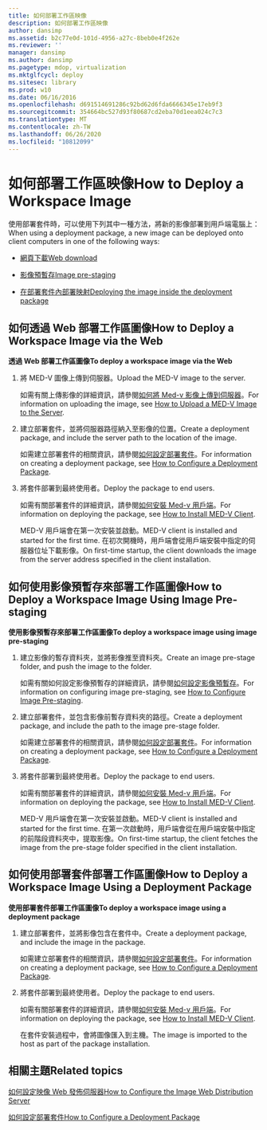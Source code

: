 ```yaml
---
title: 如何部署工作區映像
description: 如何部署工作區映像
author: dansimp
ms.assetid: b2c77e0d-101d-4956-a27c-8beb0e4f262e
ms.reviewer: ''
manager: dansimp
ms.author: dansimp
ms.pagetype: mdop, virtualization
ms.mktglfcycl: deploy
ms.sitesec: library
ms.prod: w10
ms.date: 06/16/2016
ms.openlocfilehash: d691514691286c92bd62d6fda6666345e17eb9f3
ms.sourcegitcommit: 354664bc527d93f80687cd2eba70d1eea024c7c3
ms.translationtype: MT
ms.contentlocale: zh-TW
ms.lasthandoff: 06/26/2020
ms.locfileid: "10812099"
---
```

# <span data-ttu-id="07180-103">如何部署工作區映像</span><span class="sxs-lookup"><span data-stu-id="07180-103">How to Deploy a Workspace Image</span></span>


<span data-ttu-id="07180-104">使用部署套件時，可以使用下列其中一種方法，將新的影像部署到用戶端電腦上：</span><span class="sxs-lookup"><span data-stu-id="07180-104">When using a deployment package, a new image can be deployed onto client computers in one of the following ways:</span></span>

-   [<span data-ttu-id="07180-105">網頁下載</span><span class="sxs-lookup"><span data-stu-id="07180-105">Web download</span></span>](#bkmk-howtodeployaworkspaceimageviatheweb)

-   [<span data-ttu-id="07180-106">影像預暫存</span><span class="sxs-lookup"><span data-stu-id="07180-106">Image pre-staging</span></span>](#bkmk-howtodeployaworkspaceimageusingimageprestaging)

-   [<span data-ttu-id="07180-107">在部署套件內部署映射</span><span class="sxs-lookup"><span data-stu-id="07180-107">Deploying the image inside the deployment package</span></span>](#bkmk-howtodeployaworkspaceimageusingadeploymentapackage)

## <a href="" id="bkmk-howtodeployaworkspaceimageviatheweb"></a><span data-ttu-id="07180-108">如何透過 Web 部署工作區圖像</span><span class="sxs-lookup"><span data-stu-id="07180-108">How to Deploy a Workspace Image via the Web</span></span>


**<span data-ttu-id="07180-109">透過 Web 部署工作區圖像</span><span class="sxs-lookup"><span data-stu-id="07180-109">To deploy a workspace image via the Web</span></span>**

1.  <span data-ttu-id="07180-110">將 MED-V 圖像上傳到伺服器。</span><span class="sxs-lookup"><span data-stu-id="07180-110">Upload the MED-V image to the server.</span></span>

    <span data-ttu-id="07180-111">如需有關上傳影像的詳細資訊，請參閱[如何將 Med-v 影像上傳到伺服器](how-to-upload-a-med-v-image-to-the-server.md)。</span><span class="sxs-lookup"><span data-stu-id="07180-111">For information on uploading the image, see [How to Upload a MED-V Image to the Server](how-to-upload-a-med-v-image-to-the-server.md).</span></span>

2.  <span data-ttu-id="07180-112">建立部署套件，並將伺服器路徑納入至影像的位置。</span><span class="sxs-lookup"><span data-stu-id="07180-112">Create a deployment package, and include the server path to the location of the image.</span></span>

    <span data-ttu-id="07180-113">如需建立部署套件的相關資訊，請參閱[如何設定部署套件](how-to-configure-a-deployment-package.md)。</span><span class="sxs-lookup"><span data-stu-id="07180-113">For information on creating a deployment package, see [How to Configure a Deployment Package](how-to-configure-a-deployment-package.md).</span></span>

3.  <span data-ttu-id="07180-114">將套件部署到最終使用者。</span><span class="sxs-lookup"><span data-stu-id="07180-114">Deploy the package to end users.</span></span>

    <span data-ttu-id="07180-115">如需有關部署套件的詳細資訊，請參閱[如何安裝 Med-v 用戶端](how-to-install-med-v-clientdeployment-package.md)。</span><span class="sxs-lookup"><span data-stu-id="07180-115">For information on deploying the package, see [How to Install MED-V Client](how-to-install-med-v-clientdeployment-package.md).</span></span>

    <span data-ttu-id="07180-116">MED-V 用戶端會在第一次安裝並啟動。</span><span class="sxs-lookup"><span data-stu-id="07180-116">MED-V client is installed and started for the first time.</span></span> <span data-ttu-id="07180-117">在初次開機時，用戶端會從用戶端安裝中指定的伺服器位址下載影像。</span><span class="sxs-lookup"><span data-stu-id="07180-117">On first-time startup, the client downloads the image from the server address specified in the client installation.</span></span>

## <a href="" id="bkmk-howtodeployaworkspaceimageusingimageprestaging"></a><span data-ttu-id="07180-118">如何使用影像預暫存來部署工作區圖像</span><span class="sxs-lookup"><span data-stu-id="07180-118">How to Deploy a Workspace Image Using Image Pre-staging</span></span>


**<span data-ttu-id="07180-119">使用影像預暫存來部署工作區圖像</span><span class="sxs-lookup"><span data-stu-id="07180-119">To deploy a workspace image using image pre-staging</span></span>**

1.  <span data-ttu-id="07180-120">建立影像的暫存資料夾，並將影像推至資料夾。</span><span class="sxs-lookup"><span data-stu-id="07180-120">Create an image pre-stage folder, and push the image to the folder.</span></span>

    <span data-ttu-id="07180-121">如需有關如何設定影像預暫存的詳細資訊，請參閱[如何設定影像預暫存](how-to-configure-image-pre-staging.md)。</span><span class="sxs-lookup"><span data-stu-id="07180-121">For information on configuring image pre-staging, see [How to Configure Image Pre-staging](how-to-configure-image-pre-staging.md).</span></span>

2.  <span data-ttu-id="07180-122">建立部署套件，並包含影像前暫存資料夾的路徑。</span><span class="sxs-lookup"><span data-stu-id="07180-122">Create a deployment package, and include the path to the image pre-stage folder.</span></span>

    <span data-ttu-id="07180-123">如需建立部署套件的相關資訊，請參閱[如何設定部署套件](how-to-configure-a-deployment-package.md)。</span><span class="sxs-lookup"><span data-stu-id="07180-123">For information on creating a deployment package, see [How to Configure a Deployment Package](how-to-configure-a-deployment-package.md).</span></span>

3.  <span data-ttu-id="07180-124">將套件部署到最終使用者。</span><span class="sxs-lookup"><span data-stu-id="07180-124">Deploy the package to end users.</span></span>

    <span data-ttu-id="07180-125">如需有關部署套件的詳細資訊，請參閱[如何安裝 Med-v 用戶端](how-to-install-med-v-clientdeployment-package.md)。</span><span class="sxs-lookup"><span data-stu-id="07180-125">For information on deploying the package, see [How to Install MED-V Client](how-to-install-med-v-clientdeployment-package.md).</span></span>

    <span data-ttu-id="07180-126">MED-V 用戶端會在第一次安裝並啟動。</span><span class="sxs-lookup"><span data-stu-id="07180-126">MED-V client is installed and started for the first time.</span></span> <span data-ttu-id="07180-127">在第一次啟動時，用戶端會從在用戶端安裝中指定的前階段資料夾中，提取影像。</span><span class="sxs-lookup"><span data-stu-id="07180-127">On first-time startup, the client fetches the image from the pre-stage folder specified in the client installation.</span></span>

## <a href="" id="bkmk-howtodeployaworkspaceimageusingadeploymentapackage"></a><span data-ttu-id="07180-128">如何使用部署套件部署工作區圖像</span><span class="sxs-lookup"><span data-stu-id="07180-128">How to Deploy a Workspace Image Using a Deployment Package</span></span>


**<span data-ttu-id="07180-129">使用部署套件部署工作區圖像</span><span class="sxs-lookup"><span data-stu-id="07180-129">To deploy a workspace image using a deployment package</span></span>**

1.  <span data-ttu-id="07180-130">建立部署套件，並將影像包含在套件中。</span><span class="sxs-lookup"><span data-stu-id="07180-130">Create a deployment package, and include the image in the package.</span></span>

    <span data-ttu-id="07180-131">如需建立部署套件的相關資訊，請參閱[如何設定部署套件](how-to-configure-a-deployment-package.md)。</span><span class="sxs-lookup"><span data-stu-id="07180-131">For information on creating a deployment package, see [How to Configure a Deployment Package](how-to-configure-a-deployment-package.md).</span></span>

2.  <span data-ttu-id="07180-132">將套件部署到最終使用者。</span><span class="sxs-lookup"><span data-stu-id="07180-132">Deploy the package to end users.</span></span>

    <span data-ttu-id="07180-133">如需有關部署套件的詳細資訊，請參閱[如何安裝 Med-v 用戶端](how-to-install-med-v-clientdeployment-package.md)。</span><span class="sxs-lookup"><span data-stu-id="07180-133">For information on deploying the package, see [How to Install MED-V Client](how-to-install-med-v-clientdeployment-package.md).</span></span>

    <span data-ttu-id="07180-134">在套件安裝過程中，會將圖像匯入到主機。</span><span class="sxs-lookup"><span data-stu-id="07180-134">The image is imported to the host as part of the package installation.</span></span>

## <span data-ttu-id="07180-135">相關主題</span><span class="sxs-lookup"><span data-stu-id="07180-135">Related topics</span></span>


[<span data-ttu-id="07180-136">如何設定映像 Web 發佈伺服器</span><span class="sxs-lookup"><span data-stu-id="07180-136">How to Configure the Image Web Distribution Server</span></span>](how-to-configure-the-image-web-distribution-server.md)

[<span data-ttu-id="07180-137">如何設定部署套件</span><span class="sxs-lookup"><span data-stu-id="07180-137">How to Configure a Deployment Package</span></span>](how-to-configure-a-deployment-package.md)

 

 





